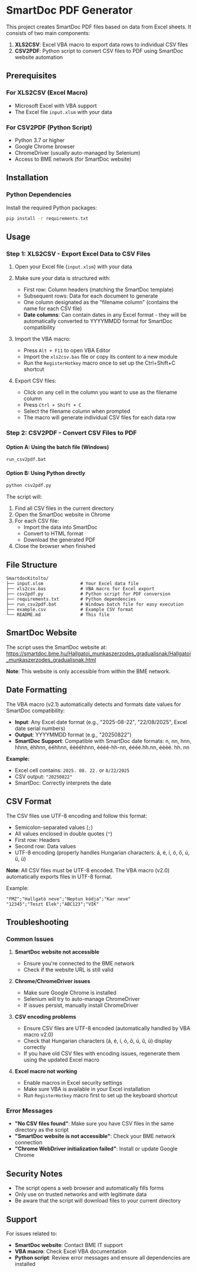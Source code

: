 # SmartDoc PDF Generator

This project creates SmartDoc PDF files based on data from Excel sheets. It consists of two main components:

1. **XLS2CSV**: Excel VBA macro to export data rows to individual CSV files
2. **CSV2PDF**: Python script to convert CSV files to PDF using SmartDoc website automation

## Prerequisites

### For XLS2CSV (Excel Macro)
- Microsoft Excel with VBA support
- The Excel file `input.xlsm` with your data

### For CSV2PDF (Python Script)
- Python 3.7 or higher
- Google Chrome browser
- ChromeDriver (usually auto-managed by Selenium)
- Access to BME network (for SmartDoc website)

## Installation

### Python Dependencies
Install the required Python packages:
```bash
pip install -r requirements.txt
```

## Usage

### Step 1: XLS2CSV - Export Excel Data to CSV Files

1. Open your Excel file (`input.xlsm`) with your data
2. Make sure your data is structured with:
   - First row: Column headers (matching the SmartDoc template)
   - Subsequent rows: Data for each document to generate
   - One column designated as the "filename column" (contains the name for each CSV file)
   - **Date columns**: Can contain dates in any Excel format - they will be automatically converted to YYYYMMDD format for SmartDoc compatibility

3. Import the VBA macro:
   - Press `Alt + F11` to open VBA Editor
   - Import the `xls2csv.bas` file or copy its content to a new module
   - Run the `RegisterHotkey` macro once to set up the Ctrl+Shift+C shortcut

4. Export CSV files:
   - Click on any cell in the column you want to use as the filename column
   - Press `Ctrl + Shift + C`
   - Select the filename column when prompted
   - The macro will generate individual CSV files for each data row

### Step 2: CSV2PDF - Convert CSV Files to PDF

#### Option A: Using the batch file (Windows)
```bash
run_csv2pdf.bat
```

#### Option B: Using Python directly
```bash
python csv2pdf.py
```

The script will:
1. Find all CSV files in the current directory
2. Open the SmartDoc website in Chrome
3. For each CSV file:
   - Import the data into SmartDoc
   - Convert to HTML format
   - Download the generated PDF
4. Close the browser when finished

## File Structure

```
SmartdocKitolto/
├── input.xlsm              # Your Excel data file
├── xls2csv.bas             # VBA macro for Excel export
├── csv2pdf.py              # Python script for PDF conversion
├── requirements.txt        # Python dependencies
├── run_csv2pdf.bat         # Windows batch file for easy execution
├── example.csv             # Example CSV format
└── README.md               # This file
```

## SmartDoc Website

The script uses the SmartDoc website at:
https://smartdoc.bme.hu/Hallgatoi_munkaszerzodes_gradualisnak/Hallgatoi_munkaszerzodes_gradualisnak.html

**Note**: This website is only accessible from within the BME network.

## Date Formatting

The VBA macro (v2.1) automatically detects and formats date values for SmartDoc compatibility:

- **Input**: Any Excel date format (e.g., "2025-08-22", "22/08/2025", Excel date serial numbers)
- **Output**: YYYYMMDD format (e.g., "20250822")
- **SmartDoc Support**: Compatible with SmartDoc date formats: n, nn, hnn, hhnn, éhhnn, ééhhnn, ééééhhnn, éééé-hh-nn, éééé.hh.nn, éééé. hh. nn

**Example:**
- Excel cell contains: `2025. 08. 22.` or `8/22/2025`
- CSV output: `"20250822"`
- SmartDoc: Correctly interprets the date

## CSV Format

The CSV files use UTF-8 encoding and follow this format:
- Semicolon-separated values (`;`)
- All values enclosed in double quotes (`"`)
- First row: Headers
- Second row: Data values
- UTF-8 encoding (properly handles Hungarian characters: á, é, í, ó, ő, ú, ű, ü)

**Note**: All CSV files must be UTF-8 encoded. The VBA macro (v2.0) automatically exports files in UTF-8 format.

Example:
```csv
"FMZ";"Hallgató neve";"Neptun kódja";"Kar neve"
"12345";"Teszt Elek";"ABC123";"VIK"
```

## Troubleshooting

### Common Issues

1. **SmartDoc website not accessible**
   - Ensure you're connected to the BME network
   - Check if the website URL is still valid

2. **Chrome/ChromeDriver issues**
   - Make sure Google Chrome is installed
   - Selenium will try to auto-manage ChromeDriver
   - If issues persist, manually install ChromeDriver

3. **CSV encoding problems**
   - Ensure CSV files are UTF-8 encoded (automatically handled by VBA macro v2.0)
   - Check that Hungarian characters (á, é, í, ó, ő, ú, ű, ü) display correctly
   - If you have old CSV files with encoding issues, regenerate them using the updated Excel macro

4. **Excel macro not working**
   - Enable macros in Excel security settings
   - Make sure VBA is available in your Excel installation
   - Run `RegisterHotkey` macro first to set up the keyboard shortcut

### Error Messages

- **"No CSV files found"**: Make sure you have CSV files in the same directory as the script
- **"SmartDoc website is not accessible"**: Check your BME network connection
- **"Chrome WebDriver initialization failed"**: Install or update Google Chrome

## Security Notes

- The script opens a web browser and automatically fills forms
- Only use on trusted networks and with legitimate data
- Be aware that the script will download files to your current directory

## Support

For issues related to:
- **SmartDoc website**: Contact BME IT support
- **VBA macro**: Check Excel VBA documentation
- **Python script**: Review error messages and ensure all dependencies are installed

